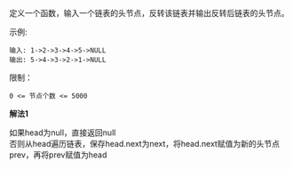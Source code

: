 定义一个函数，输入一个链表的头节点，反转该链表并输出反转后链表的头节点。

示例:
```
输入: 1->2->3->4->5->NULL
输出: 5->4->3->2->1->NULL
```

限制：

`0 <= 节点个数 <= 5000`

**解法1**

如果head为null，直接返回null       
否则从head遍历链表，保存head.next为next，将head.next赋值为新的头节点prev，再将prev赋值为head